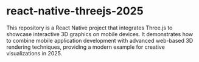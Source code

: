 # react-native-threejs-2025
This repository is a React Native project that integrates Three.js to showcase interactive 3D graphics on mobile devices. It demonstrates how to combine mobile application development with advanced web-based 3D rendering techniques, providing a modern example for creative visualizations in 2025.
